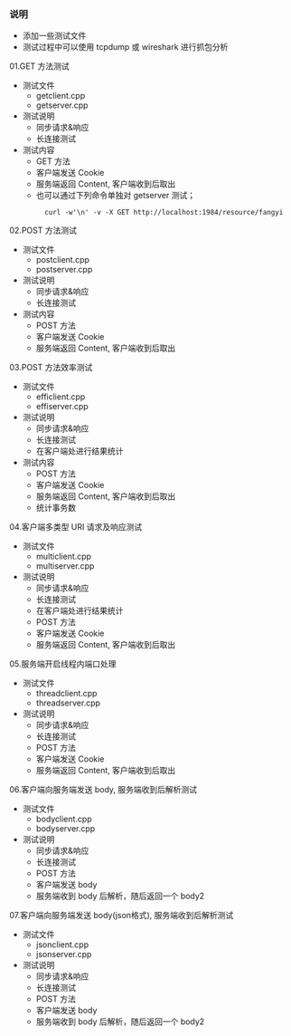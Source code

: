 
### 说明
- 添加一些测试文件
- 测试过程中可以使用 tcpdump 或 wireshark 进行抓包分析

01.GET 方法测试
- 测试文件
    + getclient.cpp
    + getserver.cpp
- 测试说明
    + 同步请求&响应
    + 长连接测试
- 测试内容
    + GET 方法
    + 客户端发送 Cookie
    + 服务端返回 Content, 客户端收到后取出
    + 也可以通过下列命令单独对 getserver 测试；
      ```shell
        curl -w'\n' -v -X GET http://localhost:1984/resource/fangyi
      ```

02.POST 方法测试
- 测试文件
    + postclient.cpp
    + postserver.cpp
- 测试说明
    + 同步请求&响应
    + 长连接测试
- 测试内容
    + POST 方法
    + 客户端发送 Cookie
    + 服务端返回 Content, 客户端收到后取出
    
03.POST 方法效率测试
- 测试文件
    + efficlient.cpp
    + effiserver.cpp
- 测试说明
    + 同步请求&响应
    + 长连接测试
    + 在客户端处进行结果统计
- 测试内容
    + POST 方法
    + 客户端发送 Cookie
    + 服务端返回 Content, 客户端收到后取出
    + 统计事务数
    
04.客户端多类型 URI 请求及响应测试
- 测试文件
    + multiclient.cpp
    + multiserver.cpp
- 测试说明
    + 同步请求&响应
    + 长连接测试
    + 在客户端处进行结果统计
    + POST 方法
    + 客户端发送 Cookie
    + 服务端返回 Content, 客户端收到后取出

05.服务端开启线程内端口处理
- 测试文件
    + threadclient.cpp
    + threadserver.cpp
- 测试说明
    + 同步请求&响应
    + 长连接测试
    + POST 方法
    + 客户端发送 Cookie
    + 服务端返回 Content, 客户端收到后取出
    
06.客户端向服务端发送 body, 服务端收到后解析测试
- 测试文件
    + bodyclient.cpp
    + bodyserver.cpp
- 测试说明
    + 同步请求&响应
    + 长连接测试
    + POST 方法
    + 客户端发送 body
    + 服务端收到 body 后解析，随后返回一个 body2
    
07.客户端向服务端发送 body(json格式), 服务端收到后解析测试
- 测试文件
    + jsonclient.cpp
    + jsonserver.cpp
- 测试说明
    + 同步请求&响应
    + 长连接测试
    + POST 方法
    + 客户端发送 body
    + 服务端收到 body 后解析，随后返回一个 body2
